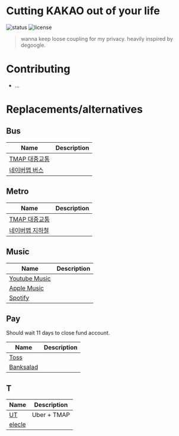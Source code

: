 # Cutting KAKAO out of your life

![status](https://img.shields.io/badge/status-draft-yellow)
![license](https://img.shields.io/badge/github/license/gracefullight/dekakao)

> wanna keep loose coupling for my privacy. heavily inspired by degoogle.

# Contributing

- ...

# Replacements/alternatives

## Bus

| Name | Description |
|------|-------------|
|[TMAP 대중교통](http://www.tworld.co.kr/normal.do?serviceId=S_MSA_0017&viewId=V_PHOW7001&prodId=TW50000017)||
|[네이버맵 버스](https://m.map.naver.com/bus/index.naver)||

## Metro

| Name | Description |
|------|-------------|
|[TMAP 대중교통](http://www.tworld.co.kr/normal.do?serviceId=S_MSA_0017&viewId=V_PHOW7001&prodId=TW50000017)||
|[네이버맵 지하철](https://m.map.naver.com/subway/subwayLine.naver)||

## Music

| Name | Description |
|------|-------------|
|[Youtube Music](https://music.youtube.com)||
|[Apple Music](https://www.apple.com/kr/apple-music/)||
|[Spotify](https://www.spotify.com/kr-ko/)||

## Pay

Should wait 11 days to close fund account.

| Name | Description |
|------|-------------|
|[Toss](https://toss.im/)||
|[Banksalad](https://www.banksalad.com)||

## T

| Name | Description |
|------|-------------|
|[UT](https://www.ut.taxi/kr/ko/)|Uber + TMAP|
|[elecle](https://elecle.bike/service/)||
